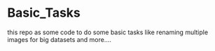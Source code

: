 # Basic_Tasks
this repo as some code to do some basic tasks like renaming multiple images for big datasets and more....
